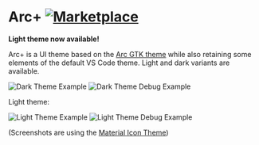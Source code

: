 # Arc+ [![Marketplace][Marketplace]](https://marketplace.visualstudio.com/items?itemName=ph-hawkins.arc-plus)

[Marketplace]: https://vsmarketplacebadge.apphb.com/version-short/ph-hawkins.arc-plus.svg

**Light theme now available!**

Arc+ is a UI theme based on the [Arc GTK theme](https://github.com/horst3180/arc-theme) while also retaining some elements of the default VS Code theme. Light and dark variants are available.

![Dark Theme Example](https://i.lensdump.com/i/oqdNC.png)
![Dark Theme Debug Example](https://i.lensdump.com/i/oq93v.png)

Light theme:

![Light Theme Example](https://i.lensdump.com/i/oqBW5.png)
![Light Theme Debug Example](https://i.lensdump.com/i/oqm9z.png)

(Screenshots are using the [Material Icon Theme](https://marketplace.visualstudio.com/items?itemName=PKief.material-icon-theme))
